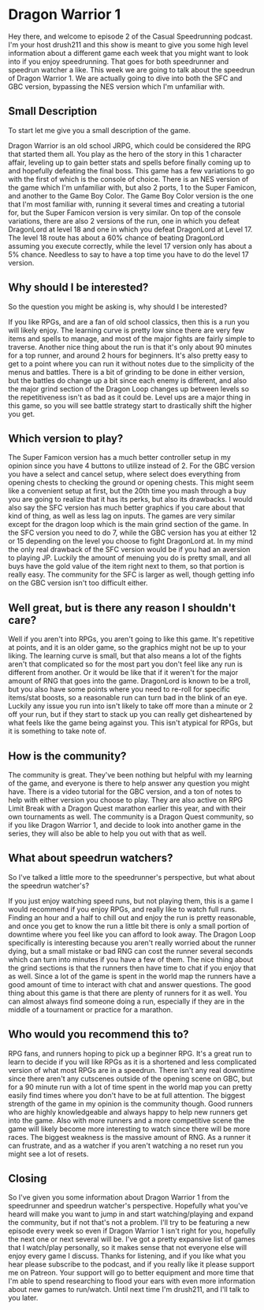 # Dragon Warrior 1

Hey there, and welcome to episode 2 of the Casual Speedrunning podcast. I'm your
host drush211 and this show is meant to give you some high level information
about a different game each week that you might want to look into if you enjoy
speedrunning. That goes for both speedrunner and speedrun watcher a like. This
week we are going to talk about the speedrun of Dragon Warrior 1. We are
actually going to dive into both the SFC and GBC version, bypassing the NES
version which I'm unfamiliar with.

## Small Description

To start let me give you a small description of the game.

Dragon Warrior is an old school JRPG, which could be considered the RPG that
started them all. You play as the hero of the story in this 1 character affair,
leveling up to gain better stats and spells before finally coming up to and
hopefully defeating the final boss. This game has a few variations to go with
the first of which is the console of choice. There is an NES version of the game
which I'm unfamiliar with, but also 2 ports, 1 to the Super Famicon, and another
to the Game Boy Color. The Game Boy Color version is the one that I'm most
familiar with, running it several times and creating a tutorial for, but the
Super Famicon version is very similar. On top of the console variations, there
are also 2 versions of the run, one in which you defeat DragonLord at level 18
and one in which you defeat DragonLord at Level 17. The level 18 route has about
a 60% chance of beating DragonLord assuming you execute correctly, while the
level 17 version only has about a 5% chance. Needless to say to have a top time
you have to do the level 17 version.

## Why should I be interested?

So the question you might be asking is, why should I be interested?

If you like RPGs, and are a fan of old school classics, then this is a run you
will likely enjoy. The learning curve is pretty low since there are very few
items and spells to manage, and most of the major fights are fairly simple to
traverse. Another nice thing about the run is that it's only about 90 minutes
for a top runner, and around 2 hours for beginners. It's also pretty easy to get
to a point where you can run it without notes due to the simplicity of the menus
and battles. There is a bit of grinding to be done in either version, but the
battles do change up a bit since each enemy is different, and also the major
grind section of the Dragon Loop changes up between levels so the repetitiveness
isn't as bad as it could be. Level ups are a major thing in this game, so you
will see battle strategy start to drastically shift the higher you get.

## Which version to play?

The Super Famicon version has a much better controller setup in my
opinion since you have 4 buttons to utilize instead of 2. For the GBC version
you have a select and cancel setup, where select does everything from opening
chests to checking the ground or opening chests. This might seem like a
convenient setup at first, but the 20th time you mash through a buy you are
going to realize that it has its perks, but also its drawbacks. I would also say
the SFC version has much better graphics if you care about that kind of thing,
as well as less lag on inputs. The games are very similar except for the dragon
loop which is the main grind section of the game. In the SFC version you need to
do 7, while the GBC version has you at either 12 or 15 depending on the level
you choose to fight DragonLord at. In my mind the only real drawback of the SFC
version would be if you had an aversion to playing JP. Luckily the amount of
menuing you do is pretty small, and all buys have the gold value of the item
right next to them, so that portion is really easy. The community for the SFC is
larger as well, though getting info on the GBC version isn't too difficult
either.

## Well great, but is there any reason I shouldn't care?

Well if you aren't into RPGs, you aren't going to like this game. It's
repetitive at points, and it is an older game, so the graphics might not be up
to your liking. The learning curve is small, but that also means a lot of the
fights aren't that complicated so for the most part you don't feel like any run
is different from another. Or it would be like that if it weren't for the major
amount of RNG that goes into the game. DragonLord is known to be a troll, but
you also have some points where you need to re-roll for specific items/stat
boosts, so a reasonable run can turn bad in the blink of an eye. Luckily any
issue you run into isn't likely to take off more than a minute or 2 off your
run, but if they start to stack up you can really get disheartened by what feels
like the game being against you. This isn't atypical for RPGs, but it is
something to take note of.

## How is the community?

The community is great. They've been nothing but helpful with my learning of the
game, and everyone is there to help answer any question you might have. There is
a video tutorial for the GBC version, and a ton of notes to help with either
version you choose to play. They are also active on RPG Limit Break with a
Dragon Quest marathon earlier this year, and with their own tournaments as well.
The community is a Dragon Quest community, so if you like Dragon Warrior 1, and
decide to look into another game in the series, they will also be able to help
you out with that as well.

## What about speedrun watchers?

So I've talked a little more to the speedrunner's perspective, but what about
the speedrun watcher's?

If you just enjoy watching speed runs, but not playing them, this is a game I
would recommend if you enjoy RPGs, and really like to watch full runs. Finding
an hour and a half to chill out and enjoy the run is pretty reasonable, and once
you get to know the run a little bit there is only a small portion of downtime
where you feel like you can afford to look away. The Dragon Loop specifically
is interesting because you aren't really worried about the runner dying, but a
small mistake or bad RNG can cost the runner several seconds which can turn into
minutes if you have a few of them. The nice thing about the grind sections is
that the runners then have time to chat if you enjoy that as well. Since a lot
of the game is spent in the world map the runners have a good amount of time to
interact with chat and answer questions. The good thing about this game is that
there are plenty of runners for it as well. You can almost always find someone
doing a run, especially if they are in the middle of a tournament or practice
for a marathon.

## Who would you recommend this to?

RPG fans, and runners hoping to pick up a beginner RPG. It's a great run to
learn to decide if you will like RPGs as it is a shortened and less complicated
version of what most RPGs are in a speedrun. There isn't any real downtime since
there aren't any cutscenes outside of the opening scene on GBC, but for a 90
minute run with a lot of time spent in the world map you can pretty easily find
times where you don't have to be at full attention. The biggest strength of the
game in my opinion is the community though. Good runners who are highly
knowledgeable and always happy to help new runners get into the game. Also with
more runners and a more competitive scene the game will likely become more
interesting to watch since there will be more races. The biggest weakness is the
massive amount of RNG. As a runner it can frustrate, and as a watcher if you
aren't watching a no reset run you might see a lot of resets.

## Closing

So I've given you some information about Dragon Warrior 1 from the speedrunner
and speedrun watcher's perspective. Hopefully what you've heard will make you
want to jump in and start watching/playing and expand the community, but if not
that's not a problem. I'll try to be featuring a new episode every week so even
if Dragon Warrior 1 isn't right for you, hopefully the next one or next several
will be. I've got a pretty expansive list of games that I watch/play personally,
so it makes sense that not everyone else will enjoy every game I discuss. Thanks
for listening, and if you like what you hear please subscribe to the podcast,
and if you really like it please support me on Patreon. Your support will go to
better equipment and more time that I'm able to spend researching to flood your
ears with even more information about new games to run/watch. Until next time
I'm drush211, and I'll talk to you later.